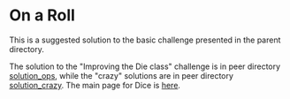 On a Roll
=========

This is a suggested solution to the basic challenge presented in the parent directory.

The solution to the "Improving the Die class" challenge is in peer directory [solution_ops](../solution_ops), 
while the "crazy" solutions are in peer directory [solution_crazy](../solution_crazy). 
The main page for Dice is [here](../README.md).

